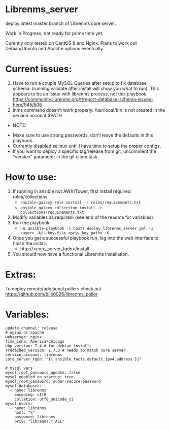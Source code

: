 # Librenms_server
deploy latest master branch of Librenms core server.

Work in Progress, not ready for prime time yet.

Curently only tested on CentOS 8 and Nginx. Plans to work out Debian/Ubuntu and Apache options eventually.

# Current issues:
1. Have to run a couple MySQL Queries after setup to fix database schema. (running validate after install will show you what to run). This appears to be an issue with librenms process, not this playbook. https://community.librenms.org/t/report-database-schema-issues-here/945/506
2. lnms command doesn't work properly. /usr/local/bin is not created in the service account $PATH

* NOTE:
- Make sure to use strong passwords, don't leave the defaults in this playbook.
- Currently disabled selinux until I have time to setup the proper configs.
- If you want to deploy a specific tag/release from git, uncomment the "version" parameter in the git clone task.

# How to use:
1. If running in ansible not AWX/Tower, first install required roles/collections.
    * `ansible-galaxy role install -r roles/requirements.txt`
    * `ansible-galaxy collection install -r collections/requirements.txt`
2. Modify variables as required. (see end of the readme for variables)
3. Run the playbook
    * i.e. `ansible-playbook -i hosts deploy_librenms_server.yml -u <user> -k/--key-file <priv_key_path> -K`
4. Once you get a successful playbook run, log into the web interface to finish the install. 
    * http://<core_server_fqdn>/install
5. You should now have a functional Librenms installation.

# Extras:
To deploy remote/additional pollers check out https://github.com/bile0026/librenms_poller

# Variables:
```
update_channel: release
# nginx or apache
webserver: nginx
time_zone: America/Chicago
php_version: 7.4 # for debian installs
rrdcached_version: 1.7.0 # needs to match core server
service_account: librenms
core_server_fqdn: "{{ ansible_facts.default_ipv4.address }}"

# mysql vars
mysql_root_password_update: false
mysql_enabled_on_startup: true
mysql_root_password: super-secure-password
mysql_databases:
  - name: librenms
    encoding: utf8
    collation: utf8_unicode_ci
mysql_users:
  - name: librenms
    host: "%"
    password: librenms
    priv: "librenms.*:ALL"
```